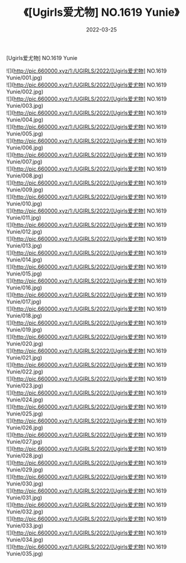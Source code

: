 ﻿---
layout: post
title:  《[Ugirls爱尤物] NO.1619 Yunie》
date:   2022-03-25
img: http://pic.660000.xyz/1:/UGIRLS/2022/[Ugirls爱尤物] NO.1619 Yunie/000.jpg
categories: [美女, 清纯, 唯美]
---

[Ugirls爱尤物] NO.1619 Yunie

 ![](http://pic.660000.xyz/1:/UGIRLS/2022/[Ugirls爱尤物] NO.1619 Yunie/001.jpg) <br>![](http://pic.660000.xyz/1:/UGIRLS/2022/[Ugirls爱尤物] NO.1619 Yunie/002.jpg) <br>![](http://pic.660000.xyz/1:/UGIRLS/2022/[Ugirls爱尤物] NO.1619 Yunie/003.jpg) <br>![](http://pic.660000.xyz/1:/UGIRLS/2022/[Ugirls爱尤物] NO.1619 Yunie/004.jpg) <br>![](http://pic.660000.xyz/1:/UGIRLS/2022/[Ugirls爱尤物] NO.1619 Yunie/005.jpg) <br>![](http://pic.660000.xyz/1:/UGIRLS/2022/[Ugirls爱尤物] NO.1619 Yunie/006.jpg) <br>![](http://pic.660000.xyz/1:/UGIRLS/2022/[Ugirls爱尤物] NO.1619 Yunie/007.jpg) <br>![](http://pic.660000.xyz/1:/UGIRLS/2022/[Ugirls爱尤物] NO.1619 Yunie/008.jpg) <br>![](http://pic.660000.xyz/1:/UGIRLS/2022/[Ugirls爱尤物] NO.1619 Yunie/009.jpg) <br>![](http://pic.660000.xyz/1:/UGIRLS/2022/[Ugirls爱尤物] NO.1619 Yunie/010.jpg) <br>![](http://pic.660000.xyz/1:/UGIRLS/2022/[Ugirls爱尤物] NO.1619 Yunie/011.jpg) <br>![](http://pic.660000.xyz/1:/UGIRLS/2022/[Ugirls爱尤物] NO.1619 Yunie/012.jpg) <br>![](http://pic.660000.xyz/1:/UGIRLS/2022/[Ugirls爱尤物] NO.1619 Yunie/013.jpg) <br>![](http://pic.660000.xyz/1:/UGIRLS/2022/[Ugirls爱尤物] NO.1619 Yunie/014.jpg) <br>![](http://pic.660000.xyz/1:/UGIRLS/2022/[Ugirls爱尤物] NO.1619 Yunie/015.jpg) <br>![](http://pic.660000.xyz/1:/UGIRLS/2022/[Ugirls爱尤物] NO.1619 Yunie/016.jpg) <br>![](http://pic.660000.xyz/1:/UGIRLS/2022/[Ugirls爱尤物] NO.1619 Yunie/017.jpg) <br>![](http://pic.660000.xyz/1:/UGIRLS/2022/[Ugirls爱尤物] NO.1619 Yunie/018.jpg) <br>![](http://pic.660000.xyz/1:/UGIRLS/2022/[Ugirls爱尤物] NO.1619 Yunie/019.jpg) <br>![](http://pic.660000.xyz/1:/UGIRLS/2022/[Ugirls爱尤物] NO.1619 Yunie/020.jpg) <br>![](http://pic.660000.xyz/1:/UGIRLS/2022/[Ugirls爱尤物] NO.1619 Yunie/021.jpg) <br>![](http://pic.660000.xyz/1:/UGIRLS/2022/[Ugirls爱尤物] NO.1619 Yunie/022.jpg) <br>![](http://pic.660000.xyz/1:/UGIRLS/2022/[Ugirls爱尤物] NO.1619 Yunie/023.jpg) <br>![](http://pic.660000.xyz/1:/UGIRLS/2022/[Ugirls爱尤物] NO.1619 Yunie/024.jpg) <br>![](http://pic.660000.xyz/1:/UGIRLS/2022/[Ugirls爱尤物] NO.1619 Yunie/025.jpg) <br>![](http://pic.660000.xyz/1:/UGIRLS/2022/[Ugirls爱尤物] NO.1619 Yunie/026.jpg) <br>![](http://pic.660000.xyz/1:/UGIRLS/2022/[Ugirls爱尤物] NO.1619 Yunie/027.jpg) <br>![](http://pic.660000.xyz/1:/UGIRLS/2022/[Ugirls爱尤物] NO.1619 Yunie/028.jpg) <br>![](http://pic.660000.xyz/1:/UGIRLS/2022/[Ugirls爱尤物] NO.1619 Yunie/029.jpg) <br>![](http://pic.660000.xyz/1:/UGIRLS/2022/[Ugirls爱尤物] NO.1619 Yunie/030.jpg) <br>![](http://pic.660000.xyz/1:/UGIRLS/2022/[Ugirls爱尤物] NO.1619 Yunie/031.jpg) <br>![](http://pic.660000.xyz/1:/UGIRLS/2022/[Ugirls爱尤物] NO.1619 Yunie/032.jpg) <br>![](http://pic.660000.xyz/1:/UGIRLS/2022/[Ugirls爱尤物] NO.1619 Yunie/033.jpg) <br>![](http://pic.660000.xyz/1:/UGIRLS/2022/[Ugirls爱尤物] NO.1619 Yunie/034.jpg) <br>![](http://pic.660000.xyz/1:/UGIRLS/2022/[Ugirls爱尤物] NO.1619 Yunie/035.jpg) <br>